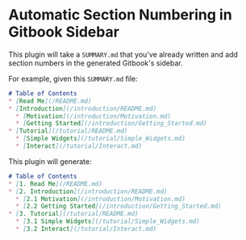 # Automatic Section Numbering in Gitbook Sidebar

This plugin will take a `SUMMARY.md` that you've already written and add
section numbers in the generated Gitbook's sidebar.

For example, given this `SUMMARY.md` file:

```markdown
# Table of Contents
* [Read Me](/README.md)
* [Introduction](/introduction/README.md)
  * [Motivation](/introduction/Motivation.md)
  * [Getting Started](/introduction/Getting_Started.md)
* [Tutorial](/tutorial/README.md)
  * [Simple Widgets](/tutorial/Simple_Widgets.md)
  * [Interact](/tutorial/Interact.md)
```

This plugin will generate:

```markdown
# Table of Contents
* [1. Read Me](/README.md)
* [2. Introduction](/introduction/README.md)
  * [2.1 Motivation](/introduction/Motivation.md)
  * [2.2 Getting Started](/introduction/Getting_Started.md)
* [3. Tutorial](/tutorial/README.md)
  * [3.1 Simple Widgets](/tutorial/Simple_Widgets.md)
  * [3.2 Interact](/tutorial/Interact.md)
```
